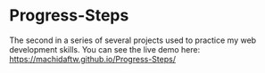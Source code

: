 ﻿# Progress-Steps
The second in a series of several projects used to practice my web development skills. You can see the live demo here: https://machidaftw.github.io/Progress-Steps/
